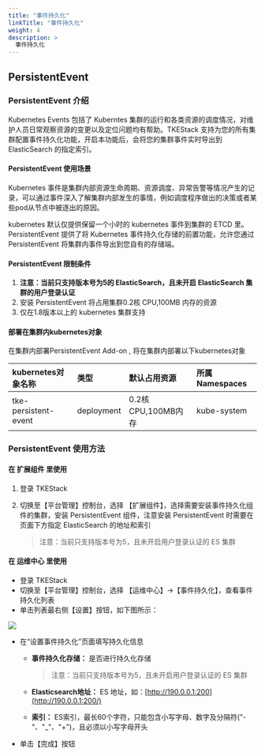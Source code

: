 ```yaml
---
title: "事件持久化"
linkTitle: "事件持久化"
weight: 4
description: >
  事件持久化
---
```


## PersistentEvent

### PersistentEvent 介绍

Kubernetes Events 包括了 Kuberntes 集群的运行和各类资源的调度情况，对维护人员日常观察资源的变更以及定位问题均有帮助。TKEStack 支持为您的所有集群配置事件持久化功能，开启本功能后，会将您的集群事件实时导出到 ElasticSearch 的指定索引。

#### PersistentEvent 使用场景

Kubernetes 事件是集群内部资源生命周期、资源调度、异常告警等情况产生的记录，可以通过事件深入了解集群内部发生的事情，例如调度程序做出的决策或者某些pod从节点中被逐出的原因。

kubernetes 默认仅提供保留一个小时的 kubernetes 事件到集群的 ETCD 里。 PersistentEvent 提供了将 Kubernetes 事件持久化存储的前置功能，允许您通过PersistentEvent 将集群内事件导出到您自有的存储端。

#### PersistentEvent 限制条件

1. **注意：当前只支持版本号为5的 ElasticSearch，且未开启 ElasticSearch 集群的用户登录认证**
2. 安装 PersistentEvent 将占用集群0.2核 CPU,100MB 内存的资源
3. 仅在1.8版本以上的 kubernetes 集群支持

#### 部署在集群内kubernetes对象

在集群内部署PersistentEvent Add-on , 将在集群内部署以下kubernetes对象

| kubernetes对象名称 | 类型 | 默认占用资源 | 所属Namespaces |
| :--- | :--- | :--- | :--- |
| tke-persistent-event | deployment | 0.2核CPU,100MB内存 | kube-system |

### PersistentEvent 使用方法

#### 在 扩展组件 里使用

1. 登录 TKEStack
2. 切换至【平台管理】控制台，选择 【扩展组件】，选择需要安装事件持久化组件的集群，安装 PersistentEvent 组件，注意安装 PersistentEvent 时需要在页面下方指定 ElasticSearch 的地址和索引

   > 注意：当前只支持版本号为5，且未开启用户登录认证的 ES 集群

#### 在 运维中心 里使用

* 登录 TKEStack
* 切换至【平台管理】控制台，选择 【运维中心】-&gt;【事件持久化】，查看事件持久化列表
* 单击列表最右侧【设置】按钮，如下图所示： 

![](../../../../../images/image%20%28114%29.png)

* 在“设置事件持久化”页面填写持久化信息
  * **事件持久化存储：** 是否进行持久化存储

    > 注意：当前只支持版本号为5，且未开启用户登录认证的 ES 集群

  * **Elasticsearch地址：** ES 地址，如：[http://190.0.0.1:200](http://190.0.0.1:200/)
  * **索引：** ES索引，最长60个字符，只能包含小写字母、数字及分隔符\("-"、"\_"、"+"\)，且必须以小写字母开头
* 单击【完成】按钮

